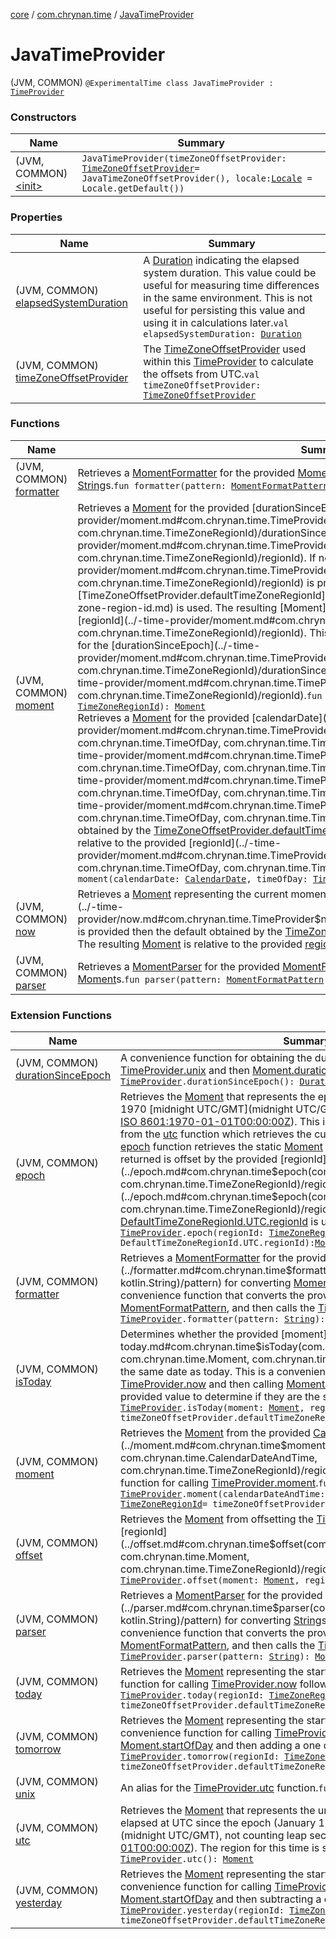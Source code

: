 [core](../../index.md) / [com.chrynan.time](../index.md) / [JavaTimeProvider](./index.md)

# JavaTimeProvider

(JVM, COMMON) `@ExperimentalTime class JavaTimeProvider : `[`TimeProvider`](../-time-provider/index.md)

### Constructors

| Name | Summary |
|---|---|
| (JVM, COMMON) [&lt;init&gt;](-init-.md) | `JavaTimeProvider(timeZoneOffsetProvider: `[`TimeZoneOffsetProvider`](../-time-zone-offset-provider/index.md)` = JavaTimeZoneOffsetProvider(), locale: `[`Locale`](https://docs.oracle.com/javase/8/docs/api/java/util/Locale.html)` = Locale.getDefault())` |

### Properties

| Name | Summary |
|---|---|
| (JVM, COMMON) [elapsedSystemDuration](elapsed-system-duration.md) | A [Duration](https://kotlinlang.org/api/latest/jvm/stdlib/kotlin.time/-duration/index.html) indicating the elapsed system duration. This value could be useful for measuring time differences in the same environment. This is not useful for persisting this value and using it in calculations later.`val elapsedSystemDuration: `[`Duration`](https://kotlinlang.org/api/latest/jvm/stdlib/kotlin.time/-duration/index.html) |
| (JVM, COMMON) [timeZoneOffsetProvider](time-zone-offset-provider.md) | The [TimeZoneOffsetProvider](../-time-zone-offset-provider/index.md) used within this [TimeProvider](../-time-provider/index.md) to calculate the offsets from UTC.`val timeZoneOffsetProvider: `[`TimeZoneOffsetProvider`](../-time-zone-offset-provider/index.md) |

### Functions

| Name | Summary |
|---|---|
| (JVM, COMMON) [formatter](formatter.md) | Retrieves a [MomentFormatter](../-moment-formatter/index.md) for the provided [MomentFormatPattern](../-moment-format-pattern/index.md) for converting [Moment](../-moment/index.md)s into [String](https://kotlinlang.org/api/latest/jvm/stdlib/kotlin/-string/index.html)s.`fun formatter(pattern: `[`MomentFormatPattern`](../-moment-format-pattern/index.md)`): `[`MomentFormatter`](../-moment-formatter/index.md) |
| (JVM, COMMON) [moment](moment.md) | Retrieves a [Moment](../-moment/index.md) for the provided [durationSinceEpoch](../-time-provider/moment.md#com.chrynan.time.TimeProvider$moment(kotlin.time.Duration, com.chrynan.time.TimeZoneRegionId)/durationSinceEpoch) and [regionId](../-time-provider/moment.md#com.chrynan.time.TimeProvider$moment(kotlin.time.Duration, com.chrynan.time.TimeZoneRegionId)/regionId). If no [regionId](../-time-provider/moment.md#com.chrynan.time.TimeProvider$moment(kotlin.time.Duration, com.chrynan.time.TimeZoneRegionId)/regionId) is provided the default obtained by the [TimeZoneOffsetProvider.defaultTimeZoneRegionId](../-time-zone-offset-provider/default-time-zone-region-id.md) is used. The resulting [Moment](../-moment/index.md) is relative to the provided [regionId](../-time-provider/moment.md#com.chrynan.time.TimeProvider$moment(kotlin.time.Duration, com.chrynan.time.TimeZoneRegionId)/regionId). This is the same as obtaining the [Moment](../-moment/index.md) at UTC/GMT for the [durationSinceEpoch](../-time-provider/moment.md#com.chrynan.time.TimeProvider$moment(kotlin.time.Duration, com.chrynan.time.TimeZoneRegionId)/durationSinceEpoch) and then offsetting it with the [regionId](../-time-provider/moment.md#com.chrynan.time.TimeProvider$moment(kotlin.time.Duration, com.chrynan.time.TimeZoneRegionId)/regionId).`fun moment(durationSinceEpoch: `[`Duration`](https://kotlinlang.org/api/latest/jvm/stdlib/kotlin.time/-duration/index.html)`, regionId: `[`TimeZoneRegionId`](../-time-zone-region-id/index.md)`): `[`Moment`](../-moment/index.md)<br>Retrieves a [Moment](../-moment/index.md) for the provided [calendarDate](../-time-provider/moment.md#com.chrynan.time.TimeProvider$moment(com.chrynan.time.CalendarDate, com.chrynan.time.TimeOfDay, com.chrynan.time.TimeZoneRegionId)/calendarDate), [timeOfDay](../-time-provider/moment.md#com.chrynan.time.TimeProvider$moment(com.chrynan.time.CalendarDate, com.chrynan.time.TimeOfDay, com.chrynan.time.TimeZoneRegionId)/timeOfDay), and [regionId](../-time-provider/moment.md#com.chrynan.time.TimeProvider$moment(com.chrynan.time.CalendarDate, com.chrynan.time.TimeOfDay, com.chrynan.time.TimeZoneRegionId)/regionId). If no [regionId](../-time-provider/moment.md#com.chrynan.time.TimeProvider$moment(com.chrynan.time.CalendarDate, com.chrynan.time.TimeOfDay, com.chrynan.time.TimeZoneRegionId)/regionId) is provided the default obtained by the [TimeZoneOffsetProvider.defaultTimeZoneRegionId](../-time-zone-offset-provider/default-time-zone-region-id.md) is used. The resulting [Moment](../-moment/index.md) is relative to the provided [regionId](../-time-provider/moment.md#com.chrynan.time.TimeProvider$moment(com.chrynan.time.CalendarDate, com.chrynan.time.TimeOfDay, com.chrynan.time.TimeZoneRegionId)/regionId).`fun moment(calendarDate: `[`CalendarDate`](../-calendar-date/index.md)`, timeOfDay: `[`TimeOfDay`](../-time-of-day/index.md)`, regionId: `[`TimeZoneRegionId`](../-time-zone-region-id/index.md)`): `[`Moment`](../-moment/index.md) |
| (JVM, COMMON) [now](now.md) | Retrieves a [Moment](../-moment/index.md) representing the current moment in time for the provided [regionId](../-time-provider/now.md#com.chrynan.time.TimeProvider$now(com.chrynan.time.TimeZoneRegionId)/regionId). If no [regionId](../-time-provider/now.md#com.chrynan.time.TimeProvider$now(com.chrynan.time.TimeZoneRegionId)/regionId) is provided then the default obtained by the [TimeZoneOffsetProvider.defaultTimeZoneRegionId](../-time-zone-offset-provider/default-time-zone-region-id.md) is used. The resulting [Moment](../-moment/index.md) is relative to the provided [regionId](../-time-provider/now.md#com.chrynan.time.TimeProvider$now(com.chrynan.time.TimeZoneRegionId)/regionId).`fun now(regionId: `[`TimeZoneRegionId`](../-time-zone-region-id/index.md)`): `[`Moment`](../-moment/index.md) |
| (JVM, COMMON) [parser](parser.md) | Retrieves a [MomentParser](../-moment-parser/index.md) for the provided [MomentFormatPattern](../-moment-format-pattern/index.md) for converting [String](https://kotlinlang.org/api/latest/jvm/stdlib/kotlin/-string/index.html)s into [Moment](../-moment/index.md)s.`fun parser(pattern: `[`MomentFormatPattern`](../-moment-format-pattern/index.md)`): `[`MomentParser`](../-moment-parser/index.md) |

### Extension Functions

| Name | Summary |
|---|---|
| (JVM, COMMON) [durationSinceEpoch](../duration-since-epoch.md) | A convenience function for obtaining the duration since the epoch by calling [TimeProvider.unix](../unix.md) and then [Moment.durationSinceTheEpoch](../-moment/duration-since-the-epoch.md).`fun `[`TimeProvider`](../-time-provider/index.md)`.durationSinceEpoch(): `[`Duration`](https://kotlinlang.org/api/latest/jvm/stdlib/kotlin.time/-duration/index.html) |
| (JVM, COMMON) [epoch](../epoch.md) | Retrieves the [Moment](../-moment/index.md) that represents the epoch at UTC/GMT (January 1, 1970 [midnight UTC/GMT](midnight UTC/GMT), not counting leap seconds [in ISO 8601:1970-01-01T00:00:00Z](#)). This is a static value. This is different from the [utc](../utc.md) function which retrieves the current [Moment](../-moment/index.md) at UTC/GMT. This [epoch](../epoch.md) function retrieves the static [Moment](../-moment/index.md) representing the epoch. The value returned is offset by the provided [regionId](../epoch.md#com.chrynan.time$epoch(com.chrynan.time.TimeProvider, com.chrynan.time.TimeZoneRegionId)/regionId). If no [regionId](../epoch.md#com.chrynan.time$epoch(com.chrynan.time.TimeProvider, com.chrynan.time.TimeZoneRegionId)/regionId) is provided then the [DefaultTimeZoneRegionId.UTC.regionId](../-default-time-zone-region-id/region-id.md) is used.`fun `[`TimeProvider`](../-time-provider/index.md)`.epoch(regionId: `[`TimeZoneRegionId`](../-time-zone-region-id/index.md)` = DefaultTimeZoneRegionId.UTC.regionId): `[`Moment`](../-moment/index.md) |
| (JVM, COMMON) [formatter](../formatter.md) | Retrieves a [MomentFormatter](../-moment-formatter/index.md) for the provided [pattern](../formatter.md#com.chrynan.time$formatter(com.chrynan.time.TimeProvider, kotlin.String)/pattern) for converting [Moment](../-moment/index.md)s into [String](https://kotlinlang.org/api/latest/jvm/stdlib/kotlin/-string/index.html)s. This is a convenience function that converts the provided [pattern](https://kotlinlang.org/api/latest/jvm/stdlib/kotlin/-string/index.html) to a [MomentFormatPattern](../-moment-format-pattern/index.md), and then calls the [TimeProvider.formatter](../-time-provider/formatter.md) function.`fun `[`TimeProvider`](../-time-provider/index.md)`.formatter(pattern: `[`String`](https://kotlinlang.org/api/latest/jvm/stdlib/kotlin/-string/index.html)`): `[`MomentFormatter`](../-moment-formatter/index.md) |
| (JVM, COMMON) [isToday](../is-today.md) | Determines whether the provided [moment](../is-today.md#com.chrynan.time$isToday(com.chrynan.time.TimeProvider, com.chrynan.time.Moment, com.chrynan.time.TimeZoneRegionId)/moment) is the same date as today. This is a convenience function for calling [TimeProvider.now](../-time-provider/now.md) and then calling [Moment.isSameDateAs](../is-same-date-as.md) on that and the provided value to determine if they are the same date.`fun `[`TimeProvider`](../-time-provider/index.md)`.isToday(moment: `[`Moment`](../-moment/index.md)`, regionId: `[`TimeZoneRegionId`](../-time-zone-region-id/index.md)` = timeZoneOffsetProvider.defaultTimeZoneRegionId): `[`Boolean`](https://kotlinlang.org/api/latest/jvm/stdlib/kotlin/-boolean/index.html) |
| (JVM, COMMON) [moment](../moment.md) | Retrieves the [Moment](../-moment/index.md) from the provided [CalendarDateAndTime](../-calendar-date-and-time/index.md) and [regionId](../moment.md#com.chrynan.time$moment(com.chrynan.time.TimeProvider, com.chrynan.time.CalendarDateAndTime, com.chrynan.time.TimeZoneRegionId)/regionId). This is a convenience function for calling [TimeProvider.moment](../-time-provider/moment.md).`fun `[`TimeProvider`](../-time-provider/index.md)`.moment(calendarDateAndTime: `[`CalendarDateAndTime`](../-calendar-date-and-time/index.md)`, regionId: `[`TimeZoneRegionId`](../-time-zone-region-id/index.md)` = timeZoneOffsetProvider.defaultTimeZoneRegionId): `[`Moment`](../-moment/index.md) |
| (JVM, COMMON) [offset](../offset.md) | Retrieves the [Moment](../-moment/index.md) from offsetting the [TimeOffset](../-time-offset/index.md) obtained from the [regionId](../offset.md#com.chrynan.time$offset(com.chrynan.time.TimeProvider, com.chrynan.time.Moment, com.chrynan.time.TimeZoneRegionId)/regionId).`fun `[`TimeProvider`](../-time-provider/index.md)`.offset(moment: `[`Moment`](../-moment/index.md)`, regionId: `[`TimeZoneRegionId`](../-time-zone-region-id/index.md)`): `[`Moment`](../-moment/index.md) |
| (JVM, COMMON) [parser](../parser.md) | Retrieves a [MomentParser](../-moment-parser/index.md) for the provided [pattern](../parser.md#com.chrynan.time$parser(com.chrynan.time.TimeProvider, kotlin.String)/pattern) for converting [String](https://kotlinlang.org/api/latest/jvm/stdlib/kotlin/-string/index.html)s into [Moment](../-moment/index.md)s. This is a convenience function that converts the provided [pattern](https://kotlinlang.org/api/latest/jvm/stdlib/kotlin/-string/index.html) to a [MomentFormatPattern](../-moment-format-pattern/index.md), and then calls the [TimeProvider.parser](../-time-provider/parser.md) function.`fun `[`TimeProvider`](../-time-provider/index.md)`.parser(pattern: `[`String`](https://kotlinlang.org/api/latest/jvm/stdlib/kotlin/-string/index.html)`): `[`MomentParser`](../-moment-parser/index.md) |
| (JVM, COMMON) [today](../today.md) | Retrieves the [Moment](../-moment/index.md) representing the start of today. This is a convenience function for calling [TimeProvider.now](../-time-provider/now.md) followed by [Moment.startOfDay](../-moment/start-of-day.md).`fun `[`TimeProvider`](../-time-provider/index.md)`.today(regionId: `[`TimeZoneRegionId`](../-time-zone-region-id/index.md)` = timeZoneOffsetProvider.defaultTimeZoneRegionId): `[`Moment`](../-moment/index.md) |
| (JVM, COMMON) [tomorrow](../tomorrow.md) | Retrieves the [Moment](../-moment/index.md) representing the start of the day after today. This is a convenience function for calling [TimeProvider.now](../-time-provider/now.md) followed by [Moment.startOfDay](../-moment/start-of-day.md) and then adding a one day [Duration](https://kotlinlang.org/api/latest/jvm/stdlib/kotlin.time/-duration/index.html).`fun `[`TimeProvider`](../-time-provider/index.md)`.tomorrow(regionId: `[`TimeZoneRegionId`](../-time-zone-region-id/index.md)` = timeZoneOffsetProvider.defaultTimeZoneRegionId): `[`Moment`](../-moment/index.md) |
| (JVM, COMMON) [unix](../unix.md) | An alias for the [TimeProvider.utc](../utc.md) function.`fun `[`TimeProvider`](../-time-provider/index.md)`.unix(): `[`Moment`](../-moment/index.md) |
| (JVM, COMMON) [utc](../utc.md) | Retrieves the [Moment](../-moment/index.md) that represents the unix epoch time, or the time that has elapsed at UTC since the epoch (January 1, 1970 [midnight UTC/GMT](midnight UTC/GMT), not counting leap seconds [in ISO 8601:1970-01-01T00:00:00Z](#)). The region for this time is static at UTC/GMT.`fun `[`TimeProvider`](../-time-provider/index.md)`.utc(): `[`Moment`](../-moment/index.md) |
| (JVM, COMMON) [yesterday](../yesterday.md) | Retrieves the [Moment](../-moment/index.md) representing the start of the day prior to today. This is a convenience function for calling [TimeProvider.now](../-time-provider/now.md) followed by [Moment.startOfDay](../-moment/start-of-day.md) and then subtracting a one day [Duration](https://kotlinlang.org/api/latest/jvm/stdlib/kotlin.time/-duration/index.html).`fun `[`TimeProvider`](../-time-provider/index.md)`.yesterday(regionId: `[`TimeZoneRegionId`](../-time-zone-region-id/index.md)` = timeZoneOffsetProvider.defaultTimeZoneRegionId): `[`Moment`](../-moment/index.md) |
